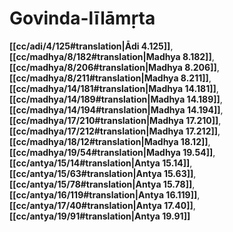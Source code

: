 # Govinda-līlāmṛta

**[[cc/adi/4/125#translation|Ādi 4.125]]**, **[[cc/madhya/8/182#translation|Madhya 8.182]]**, **[[cc/madhya/8/206#translation|Madhya 8.206]]**, **[[cc/madhya/8/211#translation|Madhya 8.211]]**, **[[cc/madhya/14/181#translation|Madhya 14.181]]**, **[[cc/madhya/14/189#translation|Madhya 14.189]]**, **[[cc/madhya/14/194#translation|Madhya 14.194]]**, **[[cc/madhya/17/210#translation|Madhya 17.210]]**, **[[cc/madhya/17/212#translation|Madhya 17.212]]**, **[[cc/madhya/18/12#translation|Madhya 18.12]]**, **[[cc/madhya/19/54#translation|Madhya 19.54]]**, **[[cc/antya/15/14#translation|Antya 15.14]]**, **[[cc/antya/15/63#translation|Antya 15.63]]**, **[[cc/antya/15/78#translation|Antya 15.78]]**, **[[cc/antya/16/119#translation|Antya 16.119]]**, **[[cc/antya/17/40#translation|Antya 17.40]]**, **[[cc/antya/19/91#translation|Antya 19.91]]**


